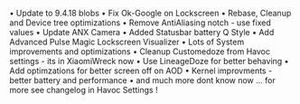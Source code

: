 • Update to 9.4.18 blobs
• Fix Ok-Google on Lockscreen
• Rebase, Cleanup and Device tree optimizations
• Remove AntiAliasing notch - use fixed values
• Update ANX Camera
• Added Statusbar battery Q Style
• Add Advanced Pulse Magic Lockscreen Visualizer
• Lots of System improvements and optimizations
• Cleanup Customedoze from Havoc settings - its in XiaomiWreck now
• Use LineageDoze for better behaving
• Add optimzations for better screen off on AOD
• Kernel improvments - better battery and performance
• and much more dont know now ... for more see changelog in Havoc Settings !

